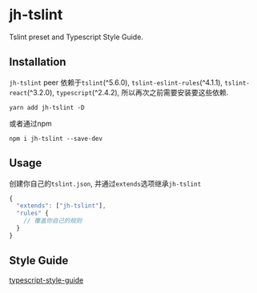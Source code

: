 # jh-tslint
Tslint preset and Typescript Style Guide. 

## Installation
`jh-tslint` peer 依赖于`tslint`(^5.6.0), `tslint-eslint-rules`(^4.1.1), `tslint-react`(^3.2.0), `typescript`(^2.4.2), 所以再次之前需要安装要这些依赖.

```
yarn add jh-tslint -D
```
或者通过npm
```
npm i jh-tslint --save-dev
```

## Usage
创建你自己的`tslint.json`, 并通过`extends`选项继承`jh-tslint`
```javascript
{
  "extends": ["jh-tslint"],
  "rules" {
    // 覆盖你自己的规则
  }
}
```

## Style Guide
[typescript-style-guide](./style-guide.md)

